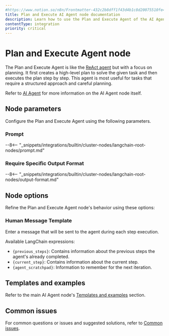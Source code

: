 ```yaml
---
#https://www.notion.so/n8n/Frontmatter-432c2b8dff1f43d4b1c8d20075510fe4
title: Plan and Execute AI Agent node documentation
description: Learn how to use the Plan and Execute Agent of the AI Agent node in n8n. Follow technical documentation to integrate the Plan and Execute Agent into your workflows.
contentType: integration
priority: critical
---
```


# Plan and Execute Agent node

The Plan and Execute Agent is like the [ReAct agent](/integrations/builtin/cluster-nodes/root-nodes/n8n-nodes-langchain.agent/react-agent/) but with a focus on planning. It first creates a high-level plan to solve the given task and then executes the plan step by step. This agent is most useful for tasks that require a structured approach and careful planning.

Refer to [AI Agent](/integrations/builtin/cluster-nodes/root-nodes/n8n-nodes-langchain.agent/index/) for more information on the AI Agent node itself.

## Node parameters

Configure the Plan and Execute Agent using the following parameters.

### Prompt

--8<-- "_snippets/integrations/builtin/cluster-nodes/langchain-root-nodes/prompt.md"

### Require Specific Output Format

--8<-- "_snippets/integrations/builtin/cluster-nodes/langchain-root-nodes/output-format.md"

## Node options

Refine the Plan and Execute Agent node's behavior using these options:

### Human Message Template

Enter a message that will be sent to the agent during each step execution.

Available LangChain expressions:

* `{previous_steps}`: Contains information about the previous steps the agent's already completed.
* `{current_step}`: Contains information about the current step.
* `{agent_scratchpad}`: Information to remember for the next iteration.

## Templates and examples

Refer to the main AI Agent node's [Templates and examples](/integrations/builtin/cluster-nodes/root-nodes/n8n-nodes-langchain.agent/index/#templates-and-examples) section.

## Common issues

For common questions or issues and suggested solutions, refer to [Common issues](/integrations/builtin/cluster-nodes/root-nodes/n8n-nodes-langchain.agent/common-issues/).
